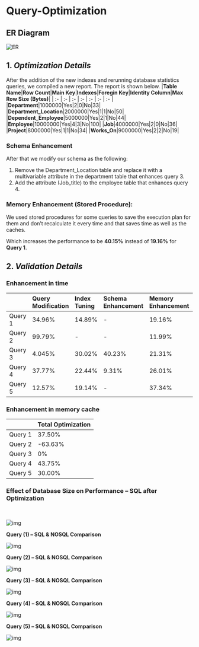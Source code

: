# Query-Optimization
## **ER Diagram**
![ER](./images/ERDiagram.jpg)
## 1. *Optimization Details*
After the addition of the new indexes and rerunning database statistics queries, we compiled a new report. The report is shown below. 
|**Table Name**|**Row Count**|**Main Key**|**Indexes**|**Foregin Key**|**Identity Column**|**Max Row Size (Bytes)**|
| :- | :- | :- | :- | :- | :- | :- |
|**Department**|1000000|Yes|2|0|No|33|
|**Department\_Location**|2000000|Yes|1|1|No|50|
|**Dependent\_Employee**|5000000|Yes|2|1|No|44|
|**Employee**|10000000|Yes|4|3|No|100|
|**Job**|4000000|Yes|2|0|No|36|
|**Project**|8000000|Yes|1|1|No|34|
|**Works\_On**|9000000|Yes|2|2|No|19|

### **Schema Enhancement** 

After that we modify our schema as the following:

1. Remove the Department\_Location table and replace it with a multivariable attribute in the department table that enhances query 3.
2. Add the attribute (Job\_title) to the employee table that enhances query 4.

### **Memory Enhancement (Stored Procedure):**

We used stored procedures for some queries to save the execution plan for them and don’t recalculate it every time and that saves time as well as the caches.

Which increases the performance to be **40.15%** instead of **19.16%** for **Query 1**.
</br>

## 2. *Validation Details*

### **Enhancement in time**

||**Query Modification**|**Index Tuning** |**Schema Enhancement**|**Memory Enhancement**|**Total Optimization**|
| :- | :- | :- | :- | :- | :- |
|Query 1|34.96%|14.89%|-|19.16%|38.84%|
|Query 2|99.79%|-|-|11.99%|99.79%|
|Query 3|4.045%|30.02%|40.23%|21.31%|34.52%|
|Query 4|37.77%|22.44%|9.31%|26.01%|46.53%|
|Query 5|12.57%|19.14%|-|37.34%|20.45%|

### **Enhancement in memory cache**

||**Total Optimization**|
| :- | :- |
|Query 1|37.50%|
|Query 2|-63.63%|
|Query 3|0%|
|Query 4|43.75%|
|Query 5|30.00%|








### **Effect of Database Size on Performance – SQL after Optimization**
</br>

![img](./images/imagesize.png)


**Query (1) – SQL & NOSQL Comparison**
</br>

![img](./images/image1.png)

**Query (2) – SQL & NOSQL Comparison**
</br>

![img](./images/image2.png)

**Query (3) – SQL & NOSQL Comparison**
</br>

![img](./images/image3.png)

**Query (4) – SQL & NOSQL Comparison**
</br>

![img](./images/image4.png)

**Query (5) – SQL & NOSQL Comparison**
</br>

![img](./images/image5.png)


